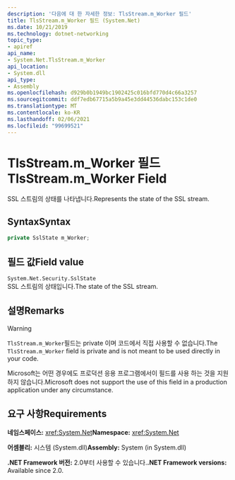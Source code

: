 ```yaml
---
description: '다음에 대 한 자세한 정보: TlsStream.m_Worker 필드'
title: TlsStream.m_Worker 필드 (System.Net)
ms.date: 10/21/2019
ms.technology: dotnet-networking
topic_type:
- apiref
api_name:
- System.Net.TlsStream.m_Worker
api_location:
- System.dll
api_type:
- Assembly
ms.openlocfilehash: d929b0b1949bc1902425c016bfd770d4c66a3257
ms.sourcegitcommit: ddf7edb67715a5b9a45e3dd44536dabc153c1de0
ms.translationtype: MT
ms.contentlocale: ko-KR
ms.lasthandoff: 02/06/2021
ms.locfileid: "99699521"
---
```

# <a name="tlsstreamm_worker-field"></a><span data-ttu-id="59443-103">TlsStream.m_Worker 필드</span><span class="sxs-lookup"><span data-stu-id="59443-103">TlsStream.m_Worker Field</span></span>

<span data-ttu-id="59443-104">SSL 스트림의 상태를 나타냅니다.</span><span class="sxs-lookup"><span data-stu-id="59443-104">Represents the state of the SSL stream.</span></span>

## <a name="syntax"></a><span data-ttu-id="59443-105">Syntax</span><span class="sxs-lookup"><span data-stu-id="59443-105">Syntax</span></span>

```csharp
private SslState m_Worker;
```

## <a name="field-value"></a><span data-ttu-id="59443-106">필드 값</span><span class="sxs-lookup"><span data-stu-id="59443-106">Field value</span></span>

`System.Net.Security.SslState`  
<span data-ttu-id="59443-107">SSL 스트림의 상태입니다.</span><span class="sxs-lookup"><span data-stu-id="59443-107">The state of the SSL stream.</span></span>

## <a name="remarks"></a><span data-ttu-id="59443-108">설명</span><span class="sxs-lookup"><span data-stu-id="59443-108">Remarks</span></span>

> [!WARNING]
> <span data-ttu-id="59443-109">`TlsStream.m_Worker`필드는 private 이며 코드에서 직접 사용할 수 없습니다.</span><span class="sxs-lookup"><span data-stu-id="59443-109">The `TlsStream.m_Worker` field is private and is not meant to be used directly in your code.</span></span>
>
> <span data-ttu-id="59443-110">Microsoft는 어떤 경우에도 프로덕션 응용 프로그램에서이 필드를 사용 하는 것을 지원 하지 않습니다.</span><span class="sxs-lookup"><span data-stu-id="59443-110">Microsoft does not support the use of this field in a production application under any circumstance.</span></span>

## <a name="requirements"></a><span data-ttu-id="59443-111">요구 사항</span><span class="sxs-lookup"><span data-stu-id="59443-111">Requirements</span></span>

<span data-ttu-id="59443-112">**네임스페이스:** <xref:System.Net></span><span class="sxs-lookup"><span data-stu-id="59443-112">**Namespace:** <xref:System.Net></span></span>

<span data-ttu-id="59443-113">**어셈블리:** 시스템 (System.dll)</span><span class="sxs-lookup"><span data-stu-id="59443-113">**Assembly:** System (in System.dll)</span></span>

<span data-ttu-id="59443-114">**.NET Framework 버전:** 2.0부터 사용할 수 있습니다.</span><span class="sxs-lookup"><span data-stu-id="59443-114">**.NET Framework versions:** Available since 2.0.</span></span>
